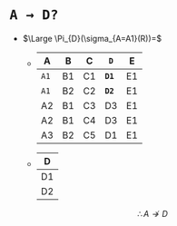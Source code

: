 # `A → D?`

- $\Large \Pi_{D}(\sigma_{A=A1}(R))=$

  - | A  | B  | C  | `D`  | E  |  
    |----|----|----|----|----|  
    | `A1` | B1 | C1 | **`D1`** | E1 |  
    | `A1` | B2 | C2 | **`D2`** | E1 |  
    | A2 | B1 | C3 | D3 | E1 |  
    | A2 | B1 | C4 | D3 | E1 |  
    | A3 | B2 | C5 | D1 | E1 |  

  - | D  |
    |:--:|
    | D1 |
    | D2 |

$$ \therefore A \nrightarrow D $$

